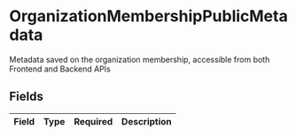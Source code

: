 # OrganizationMembershipPublicMetadata

Metadata saved on the organization membership, accessible from both Frontend and Backend APIs


## Fields

| Field       | Type        | Required    | Description |
| ----------- | ----------- | ----------- | ----------- |